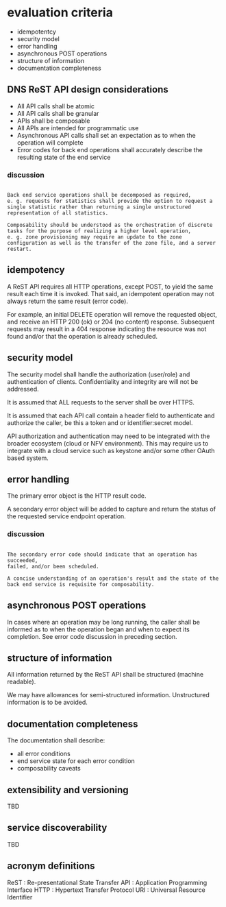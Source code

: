 # evaluation criteria

- idempotentcy
- security model
- error handling
- asynchronous POST operations
- structure of information
- documentation completeness

## DNS ReST API design considerations

- All API calls shall be atomic
- All API calls shall be granular
- APIs shall be composable
- All APIs are intended for programmatic use
- Asynchronous API calls shall set an expectation as to when the operation will complete
- Error codes for back end operations shall accurately describe the resulting state of the end service

### discussion

```

Back end service operations shall be decomposed as required,
e. g. requests for statistics shall provide the option to request a
single statistic rather than returning a single unstructured
representation of all statistics.

Composability should be understood as the orchestration of discrete
tasks for the purpose of realizing a higher level operation,
e. g. zone provisioning may require an update to the zone
configuration as well as the transfer of the zone file, and a server
restart.

```
## idempotency

A ReST API requires all HTTP operations, except POST, to yield the
same result each time it is invoked. That said, an idempotent
operation may not always return the same result (error code).

For example, an initial DELETE operation will remove the requested
object, and receive an HTTP 200 (ok) or 204 (no content)
response. Subsequent requests may result in a 404 response indicating
the resource was not found and/or that the operation is already
scheduled.

## security model

The security model shall handle the authorization (user/role) and
authentication of clients. Confidentiality and integrity are will not
be addressed.

It is assumed that ALL requests to the server shall be over HTTPS.

It is assumed that each API call contain a header field to
authenticate and authorize the caller, be this a token and or
identifier:secret model.

API authorization and authentication may need to be integrated with
the broader ecosystem (cloud or NFV environment). This may require us
to integrate with a cloud service such as keystone and/or some other
OAuth based system.

## error handling

The primary error object is the HTTP result code.

A secondary error object will be added to capture and return the
status of the requested service endpoint operation.

### discussion

```

The secondary error code should indicate that an operation has succeeded,
failed, and/or been scheduled.

A concise understanding of an operation's result and the state of the
back end service is requisite for composability.

```

## asynchronous POST operations

In cases where an operation may be long running, the caller shall be
informed as to when the operation began and when to expect its
completion. See error code discussion in preceding section.

## structure of information

All information returned by the ReST API shall be structured (machine
readable).

We may have allowances for semi-structured information. Unstructured
information is to be avoided.

## documentation completeness

The documentation shall describe:

- all error conditions
- end service state for each error condition
- composability caveats

## extensibility and versioning

TBD

## service discoverability

TBD

## acronym definitions

ReST : Re-presentational State Transfer
API    : Application Programming Interface
HTTP : Hypertext Transfer Protocol
URI   : Universal Resource Identifier
